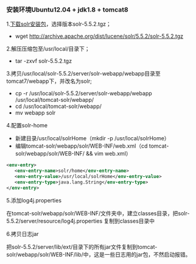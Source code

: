 ### 安装环境Ubuntu12.04 + jdk1.8 + tomcat8
1.[下载solr安装包](http://archive.apache.org/dist/lucene/solr/)，选择版本solr-5.5.2.tgz；
- wget http://archive.apache.org/dist/lucene/solr/5.5.2/solr-5.5.2.tgz

2.解压压缩包至/usr/local/目录下；
- tar -zxvf solr-5.5.2.tgz

3.拷贝/usr/local/solr-5.5.2/server/solr-webapp/webapp目录至tomcat7/webapp下，并改名为solr;
- cp -r /usr/local/solr-5.5.2/server/solr-webapp/webapp /usr/local/tomcat-solr/webapp/
- cd /usr/local/tomcat-solr/webapp/
- mv webapp solr

4.配置solr-home
- 新建目录/usr/local/solrHome（mkdir -p /usr/local/solrHome）
- 编辑tomcat-solr/webapp/solr/WEB-INF/web.xml（cd tomcat-solr/webapp/solr/WEB-INF/ && vim web.xml）
```xml
<env-entry>
   <env-entry-name>solr/home</env-entry-name>
   <env-entry-value>/usr/local/solrHome</env-entry-value>
   <env-entry-type>java.lang.String</env-entry-type>
</env-entry>
```
5.添加log4j.properties

在tomcat-solr/webapp/solr/WEB-INF/文件夹中，建立classes目录，把solr-5.5.2/server/resource/log4j.properties 复制到classes目录中

6.拷贝日志jar

把solr-5.5.2/server/lib/ext/目录下的所有jar文件复制到tomcat-solr/webapp/solr/WEB-INF/lib/中，这是一些日志用的jar包，不然启动报错。
